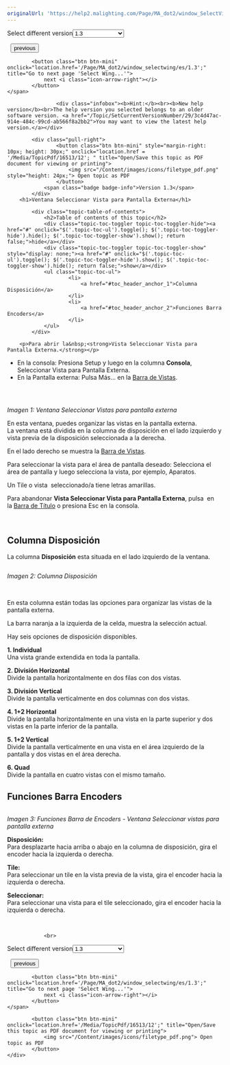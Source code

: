 ```yaml
---
originalUrl: 'https://help2.malighting.com/Page/MA_dot2/window_SelectView/es/1.3'
---
```


<div class="topic-navigation">

<div class="pull-right">
	<span class="pull-left">


<div class="pull-left">
<form action="/Topic/SetCurrentVersionNumber" class="form-inline" id="frmTagSelector" method="post">	<span class="form-mini">
		<div class="input-prepend"><span class="add-on">Select different version</span><select autocomplete="off" id="versionNumberId" name="versionNumberId" onchange="$(this).closest('#frmTagSelector').submit();" style="width: 120px;"><option value="">- latest -</option>
<option value="3">1.1</option>
<option value="7">1.2</option>
<option selected="selected" value="12">1.3</option>
<option value="16">1.5</option>
<option value="29">1.9</option>
</select></div>
		<input data-val="true" data-val-number="The field Int32 must be a number." data-val-required="The Int32 field is required." id="ProductId" name="ProductId" type="hidden" value="7">
		<input id="CurrentGuid" name="CurrentGuid" type="hidden" value="3c4d47ac-914e-484c-99cd-ab566f8a2bb2">
	</span>
</form></div>&nbsp;	</span>
	<span class="pull-right" style="white-space: nowrap;">
			<button class="btn btn-mini" onclick="location.href='/Page/MA_dot2/viewitem_selectview/es/1.3'; " title="Go to previous page 'Select View'">
				<i class="icon-arrow-left"></i> previous
			</button>

			<button class="btn btn-mini" onclick="location.href='/Page/MA_dot2/window_selectwing/es/1.3';" title="Go to next page 'Select Wing...'">
				next <i class="icon-arrow-right"></i> 
			</button>
	</span>
</div>
<div class="clear-fix" style="margin-bottom: 10px"></div>
</div>

					<div class="infobox"><b>Hint:</b><br><b>New help version</b><br>The help version you selected belongs to an older software version. <a href="/Topic/SetCurrentVersionNumber/29/3c4d47ac-914e-484c-99cd-ab566f8a2bb2">You may want to view the latest help version.</a></div>

			<div class="pull-right">
					<button class="btn btn-mini" style="margin-right: 10px; height: 30px;" onclick="location.href = '/Media/TopicPdf/16513/12'; " title="Open/Save this topic as PDF document for viewing or printing">
						<img src="/Content/images/icons/filetype_pdf.png" style="height: 24px;"> Open topic as PDF
					</button>
				<span class="badge badge-info">Version 1.3</span>
			</div>
		<h1>Ventana Seleccionar Vista para Pantalla Externa</h1>

			<div class="topic-table-of-contents">
				<h2>Table of contents of this topic</h2>
				<div class="topic-toc-toggler topic-toc-toggler-hide"><a href="#" onclick="$('.topic-toc-ul').toggle(); $('.topic-toc-toggler-hide').hide(); $('.topic-toc-toggler-show').show(); return false;">hide</a></div>
				<div class="topic-toc-toggler topic-toc-toggler-show" style="display: none;"><a href="#" onclick="$('.topic-toc-ul').toggle(); $('.topic-toc-toggler-hide').show(); $('.topic-toc-toggler-show').hide(); return false;">show</a></div>
				<ul class="topic-toc-ul">
						<li>
							<a href="#toc_header_anchor_1">Columna Disposición</a>
						</li>
						<li>
							<a href="#toc_header_anchor_2">Funciones Barra Encoders</a>
						</li>
				</ul>
			</div>

		<p>Para abrir la&nbsp;<strong>Vista Seleccionar Vista para Pantalla Externa.</strong></p>

<ul>
	<li>En la consola: Presiona&nbsp;<span class="hardkey">Setup</span>&nbsp;y luego en la columna&nbsp;<strong>Consola</strong>,&nbsp; <span class="softkey">Seleccionar Vista para Pantalla Externa</span>.</li>
	<li>En la Pantalla externa: Pulsa&nbsp;<span class="softkey">Más...</span>&nbsp;en la&nbsp;<a href="/Topic/aeb06b87-4def-4d5c-8ccd-fce24793de63">Barra de Vistas</a>.</li>
</ul>

<p><img alt="" src="/Media/Image/Dot2_ViewsandWindows_SelectViewExternal01_1-2.png"></p>

<p>&nbsp;</p>

<p><em>Imagen 1: Ventana Seleccionar Vistas para pantalla externa</em></p>

<p>En esta ventana, puedes organizar las vistas en la pantalla externa.<br>
La ventana está dividida en la columna de disposición en el lado izquierdo y vista previa de la disposición seleccionada a la derecha.</p>

<p>En el lado derecho se muestra la&nbsp;<a href="/Topic/aeb06b87-4def-4d5c-8ccd-fce24793de63">Barra&nbsp;de Vistas</a>.</p>

<p>Para seleccionar la vista para el área de pantalla deseado: Selecciona el área de pantalla y luego selecciona la vista, por ejemplo, Aparatos.</p>

<p>Un Tile o vista&nbsp; seleccionado/a tiene letras amarillas.</p>

<p>Para abandonar <strong>Vista Seleccionar Vista para Pantalla Externa</strong>, pulsa&nbsp;<img alt="" src="/Media/Image/Dot2_ViewsandWindows_ControlElements_TitleBar08_1-0.PNG">&nbsp;en la&nbsp;<a href="/Topic/a9e3dcd7-1fb1-4dab-8e42-03f9e0de3e99">Barra de Título</a>&nbsp;o presiona&nbsp;<span class="hardkey">Esc</span>&nbsp;en la consola.</p>

<p>&nbsp;</p>

<a name="toc_header_anchor_1" id="toc_header_anchor_1" class="topic-toc-item"></a><h2>Columna Disposición</h2>

<p>La columna <strong>Disposición</strong>&nbsp;esta situada en el lado izquierdo de la ventana.</p>

<p><img alt="" src="/Media/Image/Dot2_ViewsandWindows_SelectViewExternal02_1-0.PNG"></p>

<p><em>Imagen 2: Columna Disposición</em></p>

<p>&nbsp;</p>

<p>En esta columna están todas las opciones para organizar las vistas de la pantalla externa.</p>

<p>La barra naranja a la izquierda de la celda, muestra la selección actual.</p>

<p>Hay seis opciones de disposición disponibles.</p>

<p><strong>1. Individual</strong><br>
Una vista grande extendida en toda la pantalla.</p>

<p><strong>2. División Horizontal</strong><br>
Divide la pantalla horizontalmente en dos filas con dos vistas.</p>

<p><strong>3. División Vertical</strong><br>
Divide la pantalla verticalmente en dos columnas con dos vistas.</p>

<p><strong>4. 1+2 Horizontal</strong><br>
Divide la pantalla horizontalmente en una vista en la parte superior y dos vistas en la parte inferior de la pantalla.</p>

<p><strong>5. 1+2 Vertical</strong><br>
Divide la pantalla verticalmente en una vista en el área izquierdo de la pantalla y dos vistas en el área derecha.</p>

<p><strong>6. Quad</strong><br>
Divide la pantalla en cuatro vistas con el mismo tamaño.</p>

<a name="toc_header_anchor_2" id="toc_header_anchor_2" class="topic-toc-item"></a><h2>Funciones Barra Encoders</h2>

<p><img alt="" src="/Media/Image/Dot2_ViewsandWindows_SelectViewExternal03_1-0.PNG"></p>

<p><em>Imagen 3: Funciones Barra de Encoders - Ventana Seleccionar vistas para pantalla externa</em></p>

<p><strong>Disposición:</strong><br>
Para desplazarte hacia arriba o abajo en la columna de disposición, gira el encoder hacia la izquierda o derecha.</p>

<p><strong>Tile:</strong><br>
Para seleccionar un tile en la vista previa de la vista, gira el encoder hacia la izquierda o derecha.</p>

<p><strong>Seleccionar:</strong><br>
Para seleccionar una vista para el&nbsp;tile seleccionado, gira el encoder hacia la izquierda o derecha.</p>

<p>&nbsp;</p>


				<br>
<div class="topic-navigation">

<div class="pull-right">
	<span class="pull-left">


<div class="pull-left">
<form action="/Topic/SetCurrentVersionNumber" class="form-inline" id="frmTagSelector" method="post">	<span class="form-mini">
		<div class="input-prepend"><span class="add-on">Select different version</span><select autocomplete="off" id="versionNumberId" name="versionNumberId" onchange="$(this).closest('#frmTagSelector').submit();" style="width: 120px;"><option value="">- latest -</option>
<option value="3">1.1</option>
<option value="7">1.2</option>
<option selected="selected" value="12">1.3</option>
<option value="16">1.5</option>
<option value="29">1.9</option>
</select></div>
		<input data-val="true" data-val-number="The field Int32 must be a number." data-val-required="The Int32 field is required." id="ProductId" name="ProductId" type="hidden" value="7">
		<input id="CurrentGuid" name="CurrentGuid" type="hidden" value="3c4d47ac-914e-484c-99cd-ab566f8a2bb2">
	</span>
</form></div>&nbsp;	</span>
	<span class="pull-right" style="white-space: nowrap;">
			<button class="btn btn-mini" onclick="location.href='/Page/MA_dot2/viewitem_selectview/es/1.3'; " title="Go to previous page 'Select View'">
				<i class="icon-arrow-left"></i> previous
			</button>

			<button class="btn btn-mini" onclick="location.href='/Page/MA_dot2/window_selectwing/es/1.3';" title="Go to next page 'Select Wing...'">
				next <i class="icon-arrow-right"></i> 
			</button>
	</span>
</div>
	<div class="clear-fix"></div>
	<div class="pull-right">
	
			<button class="btn btn-mini" onclick="location.href='/Media/TopicPdf/16513/12';" title="Open/Save this topic as PDF document for viewing or printing">
				<img src="/Content/images/icons/filetype_pdf.png"> Open topic as PDF
			</button>
	</div>
<div class="clear-fix" style="margin-bottom: 10px"></div>
</div>

	
